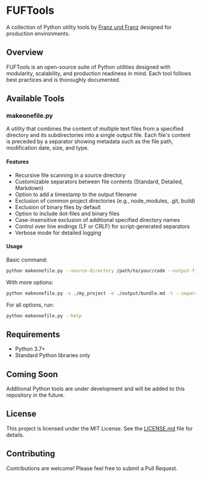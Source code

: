 # FUFTools

A collection of Python utility tools by [Franz und Franz](https://franz.agency) designed for production environments.

## Overview

FUFTools is an open-source suite of Python utilities designed with modularity, scalability, and production readiness in mind. Each tool follows best practices and is thoroughly documented.

## Available Tools

### makeonefile.py

A utility that combines the content of multiple text files from a specified directory and its subdirectories into a single output file. Each file's content is preceded by a separator showing metadata such as the file path, modification date, size, and type.

#### Features

- Recursive file scanning in a source directory
- Customizable separators between file contents (Standard, Detailed, Markdown)
- Option to add a timestamp to the output filename
- Exclusion of common project directories (e.g., node_modules, .git, build)
- Exclusion of binary files by default
- Option to include dot-files and binary files
- Case-insensitive exclusion of additional specified directory names
- Control over line endings (LF or CRLF) for script-generated separators
- Verbose mode for detailed logging

#### Usage

Basic command:
```bash
python makeonefile.py --source-directory /path/to/your/code --output-file /path/to/combined_output.txt
```

With more options:
```bash
python makeonefile.py -s ./my_project -o ./output/bundle.md -t --separator-style Markdown --force --verbose --additional-excludes "temp" "docs_old"
```

For all options, run:
```bash
python makeonefile.py --help
```

## Requirements

- Python 3.7+
- Standard Python libraries only

## Coming Soon

Additional Python tools are under development and will be added to this repository in the future.

## License

This project is licensed under the MIT License. See the [LICENSE.md](LICENSE.md) file for details.

## Contributing

Contributions are welcome! Please feel free to submit a Pull Request. 